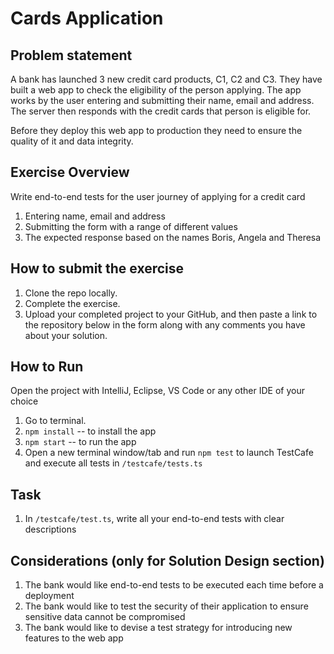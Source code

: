 # Cards Application

## Problem statement

A bank has launched 3 new credit card products, C1, C2 and C3. They have built a web app to check the eligibility of the person applying. The app works by the user entering and submitting their name, email and address. The server then responds with the credit cards that person is eligible for.

Before they deploy this web app to production they need to ensure the quality of it and data integrity.

## Exercise Overview

Write end-to-end tests for the user journey of applying for a credit card

1. Entering name, email and address
2. Submitting the form with a range of different values
3. The expected response based on the names Boris, Angela and Theresa

## How to submit the exercise

1. Clone the repo locally.
2. Complete the exercise.
3. Upload your completed project to your GitHub, and then paste a link to the repository below in the form along with any comments you have about your solution.

## How to Run

Open the project with IntelliJ, Eclipse, VS Code or any other IDE of your choice

1. Go to terminal.
2. `npm install` -- to install the app
3. `npm start` -- to run the app
4. Open a new terminal window/tab and run `npm test` to launch TestCafe and execute all tests in `/testcafe/tests.ts`

## Task

1. In `/testcafe/test.ts`, write all your end-to-end tests with clear descriptions

## Considerations (only for Solution Design section)

1. The bank would like end-to-end tests to be executed each time before a deployment
2. The bank would like to test the security of their application to ensure sensitive data cannot be compromised
3. The bank would like to devise a test strategy for introducing new features to the web app
